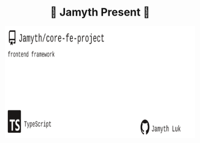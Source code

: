 <!-- built at 6/29/2025, 10:20:59 AM -->
<h1 align="center">
🎉 Jamyth Present 🎉
</h1>
<p align="center">
    <a href="https://github.com/Jamyth/core-fe-project">
        <img width="1000" height="300" src="./readme.svg" />
    </a>
</p>